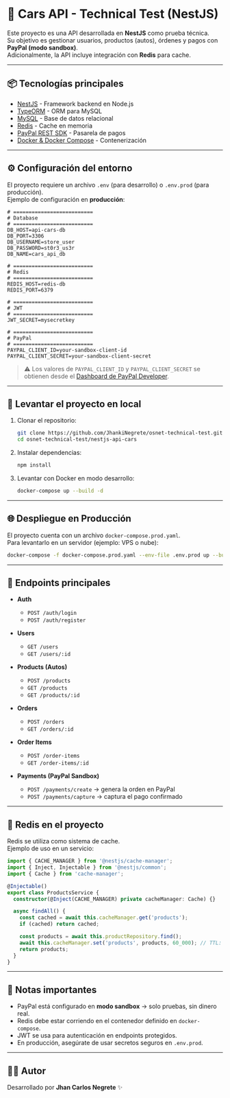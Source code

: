 # 🚗 Cars API - Technical Test (NestJS)

Este proyecto es una API desarrollada en **NestJS** como prueba técnica.  
Su objetivo es gestionar usuarios, productos (autos), órdenes y pagos con **PayPal (modo sandbox)**.  
Adicionalmente, la API incluye integración con **Redis** para cache.

---

## 📦 Tecnologías principales

- [NestJS](https://nestjs.com/) - Framework backend en Node.js
- [TypeORM](https://typeorm.io/) - ORM para MySQL
- [MySQL](https://www.mysql.com/) - Base de datos relacional
- [Redis](https://redis.io/) - Cache en memoria
- [PayPal REST SDK](https://developer.paypal.com/) - Pasarela de pagos
- [Docker & Docker Compose](https://www.docker.com/) - Contenerización

---

## ⚙️ Configuración del entorno

El proyecto requiere un archivo `.env` (para desarrollo) o `.env.prod` (para producción).  
Ejemplo de configuración en **producción**:

```env
# ==========================
# Database
# ==========================
DB_HOST=api-cars-db
DB_PORT=3306
DB_USERNAME=store_user
DB_PASSWORD=st0r3_us3r
DB_NAME=cars_api_db

# ==========================
# Redis
# ==========================
REDIS_HOST=redis-db
REDIS_PORT=6379

# ==========================
# JWT
# ==========================
JWT_SECRET=mysecretkey

# ==========================
# PayPal
# ==========================
PAYPAL_CLIENT_ID=your-sandbox-client-id
PAYPAL_CLIENT_SECRET=your-sandbox-client-secret
```

> ⚠️ Los valores de `PAYPAL_CLIENT_ID` y `PAYPAL_CLIENT_SECRET` se obtienen desde el [Dashboard de PayPal Developer](https://developer.paypal.com/).

---

## 🚀 Levantar el proyecto en local

1. Clonar el repositorio:

   ```bash
   git clone https://github.com/JhankiNegrete/osnet-technical-test.git
   cd osnet-technical-test/nestjs-api-cars
   ```

2. Instalar dependencias:

   ```bash
   npm install
   ```

3. Levantar con Docker en modo desarrollo:

   ```bash
   docker-compose up --build -d
   ```

---

## 🌐 Despliegue en Producción

El proyecto cuenta con un archivo `docker-compose.prod.yaml`.  
Para levantarlo en un servidor (ejemplo: VPS o nube):

```bash
docker-compose -f docker-compose.prod.yaml --env-file .env.prod up --build -d
```

---

## 📌 Endpoints principales

- **Auth**
  - `POST /auth/login`
  - `POST /auth/register`

- **Users**
  - `GET /users`
  - `GET /users/:id`

- **Products (Autos)**
  - `POST /products`
  - `GET /products`
  - `GET /products/:id`

- **Orders**
  - `POST /orders`
  - `GET /orders/:id`

- **Order Items**
  - `POST /order-items`
  - `GET /order-items/:id`

- **Payments (PayPal Sandbox)**
  - `POST /payments/create` → genera la orden en PayPal
  - `POST /payments/capture` → captura el pago confirmado

---

## 🧩 Redis en el proyecto

Redis se utiliza como sistema de cache.  
Ejemplo de uso en un servicio:

```ts
import { CACHE_MANAGER } from '@nestjs/cache-manager';
import { Inject, Injectable } from '@nestjs/common';
import { Cache } from 'cache-manager';

@Injectable()
export class ProductsService {
  constructor(@Inject(CACHE_MANAGER) private cacheManager: Cache) {}

  async findAll() {
    const cached = await this.cacheManager.get('products');
    if (cached) return cached;

    const products = await this.productRepository.find();
    await this.cacheManager.set('products', products, 60_000); // TTL: 60s
    return products;
  }
}
```

---

## 🔑 Notas importantes

- PayPal está configurado en **modo sandbox** → solo pruebas, sin dinero real.
- Redis debe estar corriendo en el contenedor definido en `docker-compose`.
- JWT se usa para autenticación en endpoints protegidos.
- En producción, asegúrate de usar secretos seguros en `.env.prod`.

---

## 👨‍💻 Autor

Desarrollado por **Jhan Carlos Negrete** ✨  
